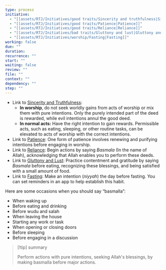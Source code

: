 ```yaml
---
type: process
initiative:
  - "[[assets/RTJ/Initiatives/good traits/Sincerity and truthfulness|Sincerity and truthfulness]]"
  - "[[assets/RTJ/Initiatives/good traits/Patience|Patience]]"
  - "[[assets/RTJ/Initiatives/good traits/Reliance|Reliance]]"
  - "[[assets/RTJ/Initiatives/bad traits/Gluttony and lust|Gluttony and lust]]"
  - "[[assets/RTJ/Initiatives/worship/Fasting|Fasting]]"
working: false
due: ""
duration: 
recurrence: ""
start: ""
waiting: false
review: ""
file: ""
context: ""
dependency: ""
step: ""
---
```


* Link to [Sincerity and Truthfulness](assets/RTJ/Initiatives/good%20traits/Sincerity%20and%20truthfulness.md):
    * **In worship**, do not seek worldly gains from acts of worship or mix them with pure intentions. Only the purely intended part of the deed is rewarded, while evil intentions annul the good deed.
    * **In normal acts:** Have the right intention to gain rewards. Permissible acts, such as eating, sleeping, or other routine tasks, can be elevated to acts of worship with the correct intentions.
* Link to [Patience](assets/RTJ/Initiatives/good%20traits/Patience.md): One form of patience involves renewing and purifying intentions before engaging in worship.
* Link to [Reliance](assets/RTJ/Initiatives/good%20traits/Reliance.md): Begin actions by saying _Basmala_ (In the name of Allah), acknowledging that Allah enables you to perform these deeds.
* Link to [Gluttony and Lust](assets/RTJ/Initiatives/bad%20traits/Gluttony%20and%20lust.md): Practice contentment and gratitude by saying _Basmala_ before eating, recognizing these blessings, and being satisfied with a small amount of food.
* Link to [Fasting](assets/RTJ/Initiatives/worship/Fasting.md): Make an intention (_niyyah_) the day before fasting. You can set reminders in an app to help establish this habit.

Here are some occasions when you should say “basmalla”:

* When waking up
* Before eating and drinking
* Before wudu and salah
* When leaving the house
* Starting any work or task
* When opening or closing doors
* Before sleeping
* Before engaging in a discussion

> [!tip] summary
> 
> 
> Perform actions with pure intentions, seeking Allah's blessings, by making basmalla before major actions.
> 
  

